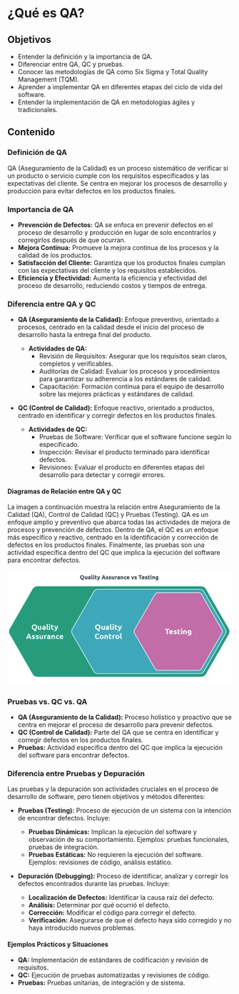 # ¿Qué es QA?

## Objetivos

- Entender la definición y la importancia de QA.
- Diferenciar entre QA, QC y pruebas.
- Conocer las metodologías de QA como Six Sigma y Total Quality Management (TQM).
- Aprender a implementar QA en diferentes etapas del ciclo de vida del software.
- Entender la implementación de QA en metodologías ágiles y tradicionales.

## Contenido

### Definición de QA

QA (Aseguramiento de la Calidad) es un proceso sistemático de verificar si un producto o servicio cumple con los requisitos especificados y las expectativas del cliente. Se centra en mejorar los procesos de desarrollo y producción para evitar defectos en los productos finales.

### Importancia de QA

- **Prevención de Defectos:** QA se enfoca en prevenir defectos en el proceso de desarrollo y producción en lugar de solo encontrarlos y corregirlos después de que ocurran.
- **Mejora Continua:** Promueve la mejora continua de los procesos y la calidad de los productos.
- **Satisfacción del Cliente:** Garantiza que los productos finales cumplan con las expectativas del cliente y los requisitos establecidos.
- **Eficiencia y Efectividad:** Aumenta la eficiencia y efectividad del proceso de desarrollo, reduciendo costos y tiempos de entrega.

### Diferencia entre QA y QC

- **QA (Aseguramiento de la Calidad):** Enfoque preventivo, orientado a procesos, centrado en la calidad desde el inicio del proceso de desarrollo hasta la entrega final del producto.
  - **Actividades de QA:**
    - Revisión de Requisitos: Asegurar que los requisitos sean claros, completos y verificables.
    - Auditorías de Calidad: Evaluar los procesos y procedimientos para garantizar su adherencia a los estándares de calidad.
    - Capacitación: Formación continua para el equipo de desarrollo sobre las mejores prácticas y estándares de calidad.

- **QC (Control de Calidad):** Enfoque reactivo, orientado a productos, centrado en identificar y corregir defectos en los productos finales.
  - **Actividades de QC:**
    - Pruebas de Software: Verificar que el software funcione según lo especificado.
    - Inspección: Revisar el producto terminado para identificar defectos.
    - Revisiones: Evaluar el producto en diferentes etapas del desarrollo para detectar y corregir errores.

#### Diagramas de Relación entre QA y QC

La imagen a continuación muestra la relación entre Aseguramiento de la Calidad (QA), Control de Calidad (QC) y Pruebas (Testing). QA es un enfoque amplio y preventivo que abarca todas las actividades de mejora de procesos y prevención de defectos. Dentro de QA, el QC es un enfoque más específico y reactivo, centrado en la identificación y corrección de defectos en los productos finales. Finalmente, las pruebas son una actividad específica dentro del QC que implica la ejecución del software para encontrar defectos.

![Diagramas de Relación entre QA y QC](../../Recursos/qa_vs_qc_test.jpg)

### Pruebas vs. QC vs. QA

- **QA (Aseguramiento de la Calidad):** Proceso holístico y proactivo que se centra en mejorar el proceso de desarrollo para prevenir defectos.
- **QC (Control de Calidad):** Parte del QA que se centra en identificar y corregir defectos en los productos finales.
- **Pruebas:** Actividad específica dentro del QC que implica la ejecución del software para encontrar defectos.

### Diferencia entre Pruebas y Depuración

Las pruebas y la depuración son actividades cruciales en el proceso de desarrollo de software, pero tienen objetivos y métodos diferentes:

- **Pruebas (Testing):** Proceso de ejecución de un sistema con la intención de encontrar defectos. Incluye:
  - **Pruebas Dinámicas:** Implican la ejecución del software y observación de su comportamiento. Ejemplos: pruebas funcionales, pruebas de integración.
  - **Pruebas Estáticas:** No requieren la ejecución del software. Ejemplos: revisiones de código, análisis estático.

- **Depuración (Debugging):** Proceso de identificar, analizar y corregir los defectos encontrados durante las pruebas. Incluye:
  - **Localización de Defectos:** Identificar la causa raíz del defecto.
  - **Análisis:** Determinar por qué ocurrió el defecto.
  - **Corrección:** Modificar el código para corregir el defecto.
  - **Verificación:** Asegurarse de que el defecto haya sido corregido y no haya introducido nuevos problemas.

#### Ejemplos Prácticos y Situaciones

- **QA:** Implementación de estándares de codificación y revisión de requisitos.
- **QC:** Ejecución de pruebas automatizadas y revisiones de código.
- **Pruebas:** Pruebas unitarias, de integración y de sistema.
  